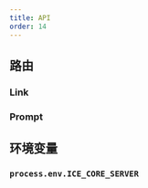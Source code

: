 ```yaml
---
title: API
order: 14
---
```


## 路由

### Link

### Prompt

## 环境变量

### `process.env.ICE_CORE_SERVER`